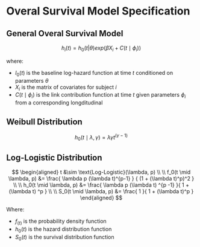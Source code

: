 # Overal Survival Model Specification

## General Overal Survival Model

$$
h_i(t) =
    h_{0}(t | \theta) exp\left(
    \beta X_i +
    C(t \mid \phi_i)
\right)
$$

where:

* $l_{0}(t)$ is the baseline log-hazard function at time $t$ conditioned on parameters $\theta$
* $X_i$ is the matrix of covariates for subject $i$
* $C(t \mid \phi_i)$ is the link contribution function at time $t$ given parameters $\phi_i$ from a corresponding longditudinal

## Weibull Distribution


$$
h_{0}(t \mid \lambda, \gamma) =  \lambda \gamma t^{(\gamma - 1)}
$$


## Log-Logistic Distribution

$$
\begin{aligned}
t &\sim \text{Log-Logistic}(\lambda, p)
\\
\\
f_0(t \mid \lambda, p) &= \frac{
    \lambda p (\lambda t)^{p-1}
} {
    (1 + (\lambda t)^p)^2
}
\\
\\
h_0(t \mid \lambda, p) &= \frac{
    \lambda p (\lambda t) ^{p -1}
}{
    1 + (\lambda t) ^p
}
\\
\\
S_0(t \mid \lambda, p) &= \frac{
    1
}{
    1 + (\lambda t)^p
}
\end{aligned}
$$

Where:

* $f_(t)$ is the probability density function
* $h_0(t)$ is the hazard distribution function
* $S_0(t)$ is the survival distribution function

